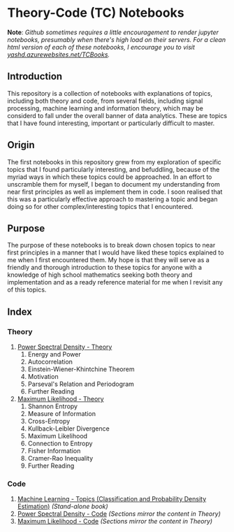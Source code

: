 # Theory-Code (TC) Notebooks

**Note**: *Github sometimes requires a little encouragement to render jupyter notebooks, presumably when there's high load on their servers. For a clean html version of each of these notebooks, I encourage you to visit [yashd.azurewebsites.net/TCBooks](http://yashd.azurewebsites.net/TCBooks).*

## Introduction

This repository is a collection of notebooks with explanations of topics, including both theory and code, from several fields, including signal processing, machine learning and information theory, which may be considerd to fall under the overall banner of data analytics. These are topics that I have found interesting, important or particularly difficult to master.

## Origin

The first notebooks in this repository grew from my exploration of specific topics that I found particularly interesting, and befuddling, because of the myriad ways in which these topics could be approached. In an effort to unscramble them for myself, I began to document my understanding from near first principles as well as implement them in code. I soon realised that this was a particularly effective approach to mastering a topic and began doing so for other complex/interesting topics that I encountered.

## Purpose

The purpose of these notebooks is to break down chosen topics to near first principles in a manner that I would have liked these topics explained to me when I first encountered them. My hope is that they will serve as a friendly and thorough introduction to these topics for anyone with a knowledge of high school mathematics seeking both theory and implementation and as a ready reference material for me when I revisit any of this topics.

## Index

### Theory
1. [Power Spectral Density - Theory](Power%20Spectral%20Density%20-%20Theory.ipynb)
    1. Energy and Power
    2. Autocorrelation
    3. Einstein-Wiener-Khintchine Theorem
    4. Motivation
    5. Parseval's Relation and Periodogram
    6. Further Reading
3. [Maximum Likelihood - Theory](Maximum%20Likelihood%20-%20Theory.ipynb)
    1. Shannon Entropy
    2. Measure of Information
    3. Cross-Entropy
    4. Kullback-Leibler Divergence
    5. Maximum Likelihood
    6. Connection to Entropy
    7. Fisher Information
    8. Cramer-Rao Inequality
    9. Further Reading

### Code

1. [Machine Learning - Topics (Classification and Probability Density Estimation)](Machine%20Learning%20I.ipynb) *(Stand-alone book)*
2. [Power Spectral Density - Code](Power%20Spectral%20Density%20-%20Code.ipynb) *(Sections mirror the content in Theory)*
4. [Maximum Likelihood - Code](Maximum%20Likelihood%20-%20Code.ipynb) *(Sections mirror the content in Theory)*

